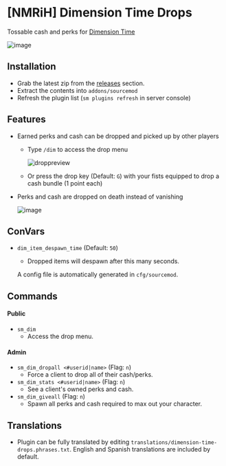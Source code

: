 # [NMRiH] Dimension Time Drops
Tossable cash and perks for [Dimension Time](https://steamcommunity.com/sharedfiles/filedetails/?id=2489653968)

![image](https://user-images.githubusercontent.com/11559683/126886527-0de25f5f-83d2-4781-8f63-4a87c104bb33.png)

## Installation
- Grab the latest zip from the [releases](https://github.com/dysphie/nmrih-dimensiontime-drops/releases) section.
- Extract the contents into `addons/sourcemod`
- Refresh the plugin list (`sm plugins refresh` in server console)


## Features
- Earned perks and cash can be dropped and picked up by other players

  - Type `/dim` to access the drop menu

    ![droppreview](https://user-images.githubusercontent.com/11559683/126886592-f478a341-621d-416b-a278-95554fb31be7.png) 

  - Or press the drop key (Default: `G`) with your fists equipped to drop a cash bundle (1 point each)

- Perks and cash are dropped on death instead of vanishing

  ![image](https://user-images.githubusercontent.com/11559683/126886569-2c832052-c938-42ca-9b8c-63a57b6e8a60.png)

## ConVars
- `dim_item_despawn_time` (Default: `50`)
  - Dropped items will despawn after this many seconds.
  
  A config file is automatically generated in `cfg/sourcemod`.

## Commands

#### Public
- `sm_dim`
  - Access the drop menu. 
#### Admin
- `sm_dim_dropall <#userid|name>` (Flag: `n`)
  - Force a client to drop all of their cash/perks.
- `sm_dim_stats <#userid|name>` (Flag: `n`)
  - See a client's owned perks and cash.
- `sm_dim_giveall` (Flag: `n`)
  - Spawn all perks and cash required to max out your character.

## Translations
- Plugin can be fully translated by editing `translations/dimension-time-drops.phrases.txt`. English and Spanish translations are included by default.

